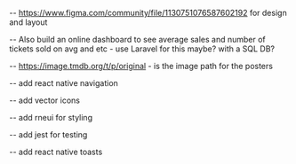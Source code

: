 <!-- DONE -->

<!-- -- https://developer.themoviedb.org/reference/movie-now-playing-list api to fetch basic movie data -->

<!-- TODO -->

-- https://www.figma.com/community/file/1130751076587602192 for design and layout

-- Also build an online dashboard to see average sales and number of tickets sold on avg and etc - use Laravel for this maybe? with a SQL DB?

-- https://image.tmdb.org/t/p/original - is the image path for the posters

-- add react native navigation

-- add vector icons

-- add rneui for styling

-- add jest for testing

-- add react native toasts
